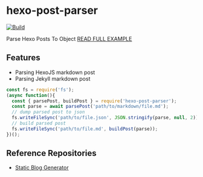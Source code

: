# hexo-post-parser
[![Build](https://github.com/dimaslanjaka/hexo-post-parser/actions/workflows/build.yml/badge.svg?branch=main)](https://github.com/dimaslanjaka/hexo-post-parser/actions/workflows/build.yml)

Parse Hexo Posts To Object [READ FULL EXAMPLE](https://github.com/dimaslanjaka/hexo-post-parser/blob/main/src/index.test.ts)

## Features
- Parsing HexoJS markdown post
- Parsing Jekyll markdown post

```js
const fs = require('fs');
(async function(){
  const { parsePost, buildPost } = require('hexo-post-parser');
  const parse = await parsePost('path/to/markdown/file.md');
  // dump parsed post to json
  fs.writeFileSync('path/to/file.json', JSON.stringify(parse, null, 2));
  // build parsed post
  fs.writeFileSync('path/to/file.md', buildPost(parse));
})();
```

## Reference Repositories
- [Static Blog Generator](https://github.com/dimaslanjaka/static-blog-generator)
